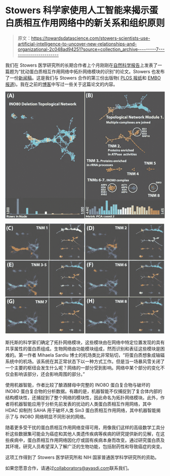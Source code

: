 # Stowers 科学家使用人工智能来揭示蛋白质相互作用网络中的新关系和组织原则

> 原文：<https://towardsdatascience.com/stowers-scientists-use-artificial-intelligence-to-uncover-new-relationships-and-organizational-2c048ad94251?source=collection_archive---------7----------------------->

我们在 Stowers 医学研究所的长期合作者上个月刚刚在[自然科学报告](http://www.nature.com/articles/srep43845)上发表了一篇题为“扰动蛋白质相互作用网络中拓扑网络模块的识别”的论文。Stowers 也发布了一份[新闻稿](http://www.stowers.org/media/news/mar-8-2017)。这是我们与 Stowers 合作的第三份出版物( [PLOS 报纸](http://journals.plos.org/plosone/article?id=10.1371/journal.pone.0155492)和 [EMBO 报道](https://s3.amazonaws.com/cdn.ayasdi.com/wp-content/uploads/2015/02/13112500/publication_Conserved_abundance.pdf))。我在之前的[博客](https://www.ayasdi.com/blog/topology/shape-genome-going-beyond-double-helix-topological-data-analysis/)中写过一些关于这篇论文的内容。

![](img/51c5b9c4d830e358973b9b65bd7c567e.png)

斯托斯的科学家们确定了拓扑网络模块，这些模块由在网络中特定位置发现的具有共享属性的蛋白质组成。生物网络由功能模块组成，然而识别和表征这些模块是困难的。第一作者 Mihaela Sardiu 博士的机场类比非常贴切，“将蛋白质想象成轴辐系统中的机场。该系统在其正常状态下以一种方式工作。但是当一场暴风雪关闭了一个主要的枢纽会发生什么呢？网络的一部分受到影响。网络中某个部分的变化不仅会影响该部分，还会影响周围的部分。”

使用机器智能，作者比较了酿酒酵母中完整的 INO8O 蛋白复合物与破坏的 INO8O 蛋白复合物的分析数据。有趣的是，机器智能不仅捕捉到了复合体内部的结构模块性，还捕捉到了整个网络的模块性，因此命名为拓扑网络模块。此外，作者将机器智能应用于分析先前发表的扰动的人类蛋白质相互作用网络，其中 HDAC 抑制剂 SAHA 用于破坏人类 Sin3 蛋白质相互作用网络，其中机器智能揭示了与 INO8O 网络明显不同形状的网络。

随着更多受干扰的蛋白质相互作用网络变得可用，用像我们这样的高级数学工具分析这些数据集可能会为癌症和其他人类遗传疾病等疾病的研究提供新的见解，在这些疾病中，蛋白质相互作用网络因化疗或固有疾病本身而改变。通过研究蛋白质及其环境，研究人员希望深入了解广泛的生物功能，包括耐药性和导致癌症的突变。

这项工作得到了 Stowers 医学研究所和 NIH 国家普通医学科学研究所的资助。

如果您愿意合作，请通过[collaborators@ayasdi.com](mailto:collaborators@ayasdi.com)联系我们。